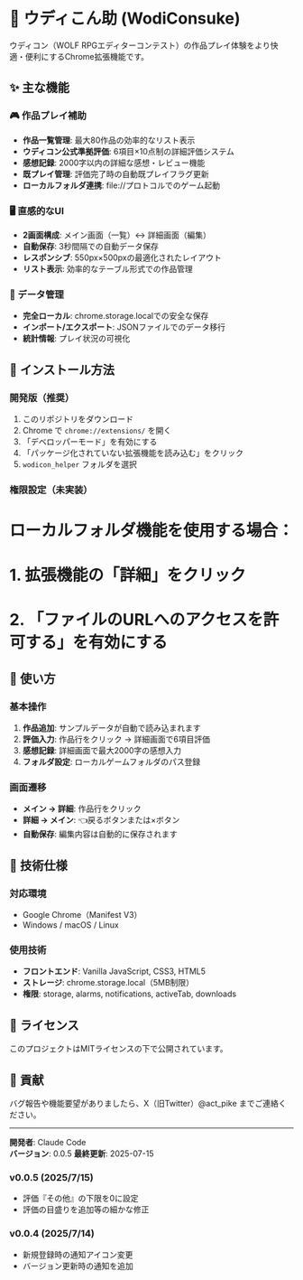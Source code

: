 # 🌊 ウディこん助 (WodiConsuke)

ウディコン（WOLF RPGエディターコンテスト）の作品プレイ体験をより快適・便利にするChrome拡張機能です。

## ✨ 主な機能

### 🎮 作品プレイ補助
- **作品一覧管理**: 最大80作品の効率的なリスト表示
- **ウディコン公式準拠評価**: 6項目×10点制の詳細評価システム
- **感想記録**: 2000字以内の詳細な感想・レビュー機能
- **既プレイ管理**: 評価完了時の自動既プレイフラグ更新
- **ローカルフォルダ連携**: file://プロトコルでのゲーム起動

### 🖥️ 直感的なUI
- **2画面構成**: メイン画面（一覧）↔ 詳細画面（編集）
- **自動保存**: 3秒間隔での自動データ保存
- **レスポンシブ**: 550px×500pxの最適化されたレイアウト
- **リスト表示**: 効率的なテーブル形式での作品管理

### 💾 データ管理
- **完全ローカル**: chrome.storage.localでの安全な保存
- **インポート/エクスポート**: JSONファイルでのデータ移行
- **統計情報**: プレイ状況の可視化

## 🚀 インストール方法

### 開発版（推奨）
1. このリポジトリをダウンロード
2. Chrome で `chrome://extensions/` を開く
3. 「デベロッパーモード」を有効にする
4. 「パッケージ化されていない拡張機能を読み込む」をクリック
5. `wodicon_helper` フォルダを選択

### 権限設定（未実装）
# ローカルフォルダ機能を使用する場合：
# 1. 拡張機能の「詳細」をクリック
# 2. 「ファイルのURLへのアクセスを許可する」を有効にする

## 📖 使い方

### 基本操作
1. **作品追加**: サンプルデータが自動で読み込まれます
2. **評価入力**: 作品行をクリック → 詳細画面で6項目評価
3. **感想記録**: 詳細画面で最大2000字の感想入力
4. **フォルダ設定**: ローカルゲームフォルダのパス登録

### 画面遷移
- **メイン → 詳細**: 作品行をクリック
- **詳細 → メイン**: 👈戻るボタンまたは×ボタン
- **自動保存**: 編集内容は自動的に保存されます

## 🔧 技術仕様

### 対応環境
- Google Chrome（Manifest V3）
- Windows / macOS / Linux

### 使用技術
- **フロントエンド**: Vanilla JavaScript, CSS3, HTML5
- **ストレージ**: chrome.storage.local（5MB制限）
- **権限**: storage, alarms, notifications, activeTab, downloads

## 📝 ライセンス

このプロジェクトはMITライセンスの下で公開されています。

## 🤝 貢献

バグ報告や機能要望がありましたら、X（旧Twitter）@act_pike までご連絡ください。

---

**開発者**: Claude Code  
**バージョン**: 0.0.5
**最終更新**: 2025-07-15

### v0.0.5 (2025/7/15)
- 評価『その他』の下限を0に設定
- 評価の目盛りを追加等の細かな修正

### v0.0.4 (2025/7/14)
- 新規登録時の通知アイコン変更
- バージョン更新時の通知を追加

